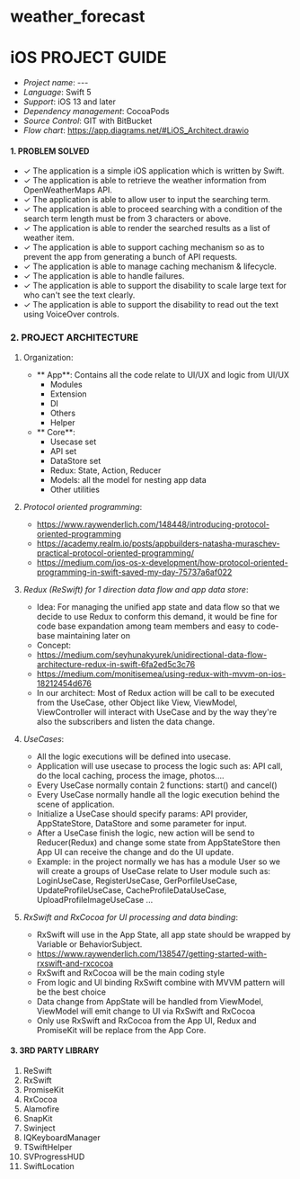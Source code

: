 # weather_forecast
# iOS PROJECT GUIDE

* *Project name*:  ---
* *Language*:  Swift 5
* *Support*:  iOS 13 and later
* *Dependency management*:  CocoaPods
* *Source Control*:  GIT with BitBucket
* *Flow chart*: https://app.diagrams.net/#LiOS_Architect.drawio

#### 1. PROBLEM SOLVED
- ✓ The application is a simple iOS application which is written by Swift.
- ✓ The application is able to retrieve the weather information from OpenWeatherMaps API.
- ✓ The application is able to allow user to input the searching term.
- ✓ The application is able to proceed searching with a condition of the search term length must be from 3 characters or above.
- ✓ The application is able to render the searched results as a list of weather item.
- ✓ The application is able to support caching mechanism so as to prevent the app from generating a bunch of API requests.
- ✓ The application is able to manage caching mechanism & lifecycle.
- ✓ The application is able to handle failures.
- ✓ The application is able to support the disability to scale large text for who can't see the text clearly.
- ✓ The application is able to support the disability to read out the text using VoiceOver controls.

### 2. PROJECT ARCHITECTURE
1. Organization:
    * ** App**: Contains all the code relate to UI/UX and logic from UI/UX 
        * Modules
        * Extension
        * DI
        * Others
        * Helper
    * ** Core**:
        * Usecase set
        * API set
        * DataStore set
        * Redux: State, Action, Reducer
        * Models: all the model for nesting app data 
        * Other utilities

2. *Protocol oriented programming*:
    * https://www.raywenderlich.com/148448/introducing-protocol-oriented-programming
    * https://academy.realm.io/posts/appbuilders-natasha-muraschev-practical-protocol-oriented-programming/
    * https://medium.com/ios-os-x-development/how-protocol-oriented-programming-in-swift-saved-my-day-75737a6af022

3. *Redux (ReSwift) for 1 direction data flow and app data store*:
    * Idea: For managing the unified app state and data flow so that we decide to use Redux to conform this demand, it would be fine for code base expandation among team members  and easy to code-base maintaining later on    
    * Concept:
    * https://medium.com/seyhunakyurek/unidirectional-data-flow-architecture-redux-in-swift-6fa2ed5c3c76
    * https://medium.com/monitisemea/using-redux-with-mvvm-on-ios-18212454d676
    * In our architect: Most of Redux action will be call to be executed from the UseCase, other Object like View, ViewModel, ViewController will interact with UseCase and by the way they're also the subscribers and listen the data change.
    
4. *UseCases*:
    * All the logic executions will be defined into usecase. 
    * Application will use usecase to process the logic such as: API call, do the local caching, process the image, photos....
    * Every UseCase normally contain 2 functions: start() and cancel()
    * Every UseCase normally handle all the logic execution behind the scene of application.
    * Initialize a UseCase should specify params: API provider, AppStateStore, DataStore and some parameter for input.
    * After a UseCase finish the logic, new action will be send to Reducer(Redux) and change some state from AppStateStore then App UI can receive the change and do the UI update.
    * Example: in the project normally we has has a module User so we will create a groups of UseCase relate to User module such as: LoginUseCase, RegisterUseCase, GerPorfileUseCase, UpdateProfileUseCase, CacheProfileDataUseCase, UploadProfileImageUseCase ...
    

5. *RxSwift and RxCocoa for UI processing and data binding*:
    * RxSwift will use in the App State, all app state should be wrapped by Variable or BehaviorSubject.
    * https://www.raywenderlich.com/138547/getting-started-with-rxswift-and-rxcocoa
    * RxSwift and RxCocoa will be the main coding style
    * From logic and UI binding RxSwift combine with MVVM pattern will be the best choice
    * Data change from AppState will be handled from ViewModel, ViewModel will emit change to UI via RxSwift and RxCocoa
    * Only use RxSwift and RxCocoa from the App UI, Redux and PromiseKit will be replace from the App Core.


#### 3. 3RD PARTY LIBRARY
   1. ReSwift
   2. RxSwift
   3. PromiseKit
   4. RxCocoa
   5. Alamofire
   6. SnapKit
   7. Swinject
   8. IQKeyboardManager
   9. TSwiftHelper
   10. SVProgressHUD
   11. SwiftLocation

